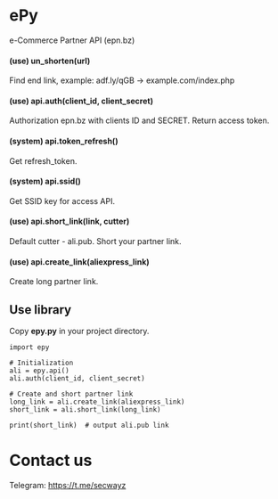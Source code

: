 # ePy
e-Commerce Partner API (epn.bz)

#### (use) un_shorten(url)
Find end link, example: adf.ly/qGB -> example.com/index.php

#### (use) api.auth(client_id, client_secret)
Authorization epn.bz with clients ID and SECRET.
Return access token.

#### (system) api.token_refresh()
Get refresh_token.

#### (system) api.ssid()
Get SSID key for access API.

#### (use) api.short_link(link, cutter)
Default cutter - ali.pub. Short your partner link.

#### (use) api.create_link(aliexpress_link)
Create long partner link.


## Use library
Copy **epy.py** in your project directory.

```
import epy

# Initialization
ali = epy.api()
ali.auth(client_id, client_secret)

# Create and short partner link
long_link = ali.create_link(aliexpress_link)
short_link = ali.short_link(long_link)

print(short_link)  # output ali.pub link
```

# Contact us
Telegram: https://t.me/secwayz

